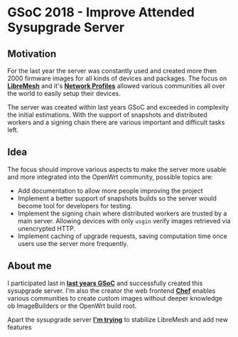# GSoC 2018 - Improve Attended Sysupgrade Server

## Motivation

For the last year the server was constantly used and created more then 2000
firmware images for all kinds of devices and packages. The focus on
[**LibreMesh**](https://libremesh.org) and it's [**Network
Profiles**](https://github.com/libremesh/network-profiles/) allowed various
communities all over the world to easily setup their devices.

The server was created within last years GSoC and exceeded in complexity
the initial estimations. With the support of snapshots and distributed workers
and a signing chain there are various important and difficult tasks left.

## Idea

The focus should improve various aspects to make the server more usable and
more integrated into the OpenWrt community, possible topics are:

* Add documentation to allow more people improving the project
* Implement a better support of snapshots builds so the server would become
  tool for developers for testing.
* Implement the signing chain where distributed workers are trusted by a main
  server. Allowing devices with only `usgin` verify images retrieved via
unencrypted HTTP.
* Implement caching of upgrade requests, saving computation time once users use
  the server more frequently.

## About me

I participated last in **[last years
GSoC](https://github.com/aparcar/attendedsysupgrade-server)** and successfully
created this sysupgrade server. I'm also the creator the web frontend
[**Chef**](https://chef.libremesh.org) enables various communities to create
custom images without deeper knowledge ob ImageBuilders or the OpenWrt build
root.

Apart the sysupgrade server **[I'm
trying](https://github.com/libremesh/lime-packages/commits?author=aparcar)** to
stabilize LibreMesh and add new features
